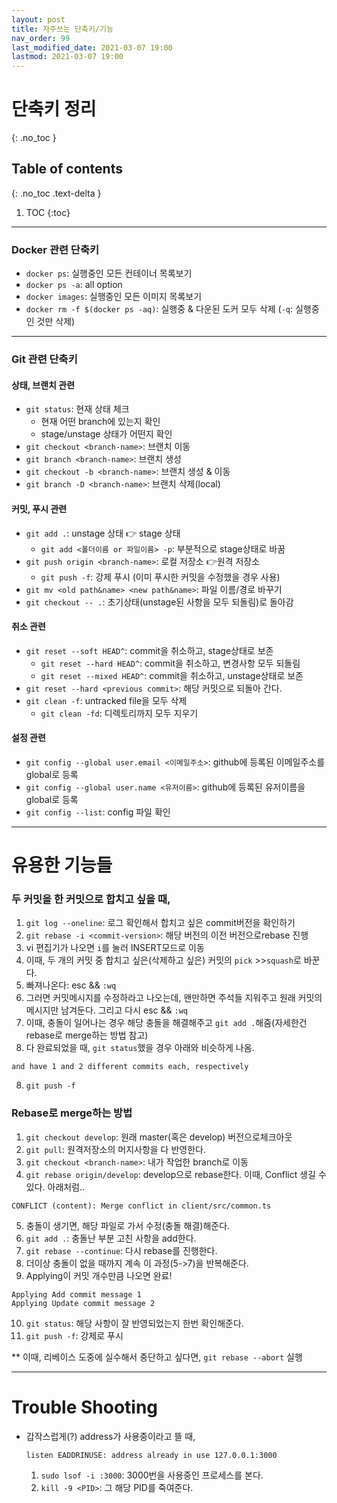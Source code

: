 ```yaml
---
layout: post
title: 자주쓰는 단축키/기능
nav_order: 99
last_modified_date: 2021-03-07 19:00
lastmod: 2021-03-07 19:00
---
```


# **단축키 정리**
{: .no_toc }

## Table of contents
{: .no_toc .text-delta }

1. TOC
{:toc}

---


### Docker 관련 단축키
* `docker ps`: 실행중인 모든 컨테이너 목록보기
* `docker ps -a`: all option
* `docker images`: 실행중인 모든 이미지 목록보기
* `docker rm -f $(docker ps -aq)`: 실행중 & 다운된 도커 모두 삭제 (`-q`: 실행중인 것만 삭제)

* * *

### Git 관련 단축키
#### **상태, 브랜치 관련**
* `git status`: 현재 상태 체크
  * 현재 어떤 branch에 있는지 확인
  * stage/unstage 상태가 어떤지 확인
* `git checkout <branch-name>`: 브랜치 이동
* `git branch <branch-name>`: 브랜치 생성
* `git checkout -b <branch-name>`: 브랜치 생성 & 이동
* `git branch -D <branch-name>`: 브랜치 삭제(local)

#### **커밋, 푸시 관련**
* `git add .`: unstage 상태 👉 stage 상태
  * `git add <폴더이름 or 파일이름> -p`: 부분적으로 stage상태로 바꿈
* `git push origin <branch-name>`: 로컬 저장소 👉원격 저장소
  * `git push -f`: 강제 푸시 (이미 푸시한 커밋을 수정했을 경우 사용)
* `git mv <old path&name> <new path&name>`: 파일 이름/경로 바꾸기
* `git checkout -- .`: 초기상태(unstage된 사항을 모두 되돌림)로 돌아감

#### **취소 관련**
* `git reset --soft HEAD^`: commit을 취소하고, stage상태로 보존
  * `git reset --hard HEAD^`: commit을 취소하고, 변경사항 모두 되돌림
  * `git reset --mixed HEAD^`: commit을 취소하고, unstage상태로 보존
* `git reset --hard <previous commit>`: 해당 커밋으로 되돌아 간다.
* `git clean -f`: untracked file을 모두 삭제
  * `git clean -fd`: 디렉토리까지 모두 지우기

#### **설정 관련**
* `git config --global user.email <이메일주소>`: github에 등록된 이메일주소를 global로 등록
* `git config --global user.name <유저이름>`: github에 등록된 유저이름을 global로 등록
* `git config --list`: config 파일 확인

* * *

# **유용한 기능들**
### 두 커밋을 한 커밋으로 합치고 싶을 때,
1. `git log --oneline`: 로그 확인해서 합치고 싶은 commit버전을 확인하기
2. `git rebase -i <commit-version>`: 해당 버전의 이전 버전으로rebase 진행
3. vi 편집기가 나오면 `i`를 눌러 INSERT모드로 이동
4. 이때, 두 개의 커밋 중 합치고 싶은(삭제하고 싶은) 커밋의 `pick` >>`squash`로 바꾼다.
5. 빠져나온다: esc && `:wq`
6. 그러면 커밋메시지를 수정하라고 나오는데, 왠만하면 주석들 지워주고 원래 커밋의메시지만 남겨둔다. 그리고 다시 esc && `:wq`
7. 이때, 충돌이 일어나는 경우 해당 충돌을 해결해주고 `git add .`해줌(자세한건 rebase로 merge하는 방법 참고)
8. 다 완료되었을 때, `git status`했을 경우 아래와 비슷하게 나옴.
  ```
  and have 1 and 2 different commits each, respectively
  ```
8. `git push -f`

### Rebase로 merge하는 방법
1. `git checkout develop`: 원래 master(혹은 develop) 버전으로체크아웃
2. `git pull`: 원격저장소의 머지사항을 다 반영한다.
3. `git checkout <branch-name>`: 내가 작업한 branch로 이동
4. `git rebase origin/develop`: develop으로 rebase한다.
  이때, Conflict 생길 수 있다. 아래처럼..
  ```
  CONFLICT (content): Merge conflict in client/src/common.ts
  ```
5. 충돌이 생기면, 해당 파일로 가서 수정(충돌 해결)해준다.
6. `git add .`: 충돌난 부분 고친 사항을 add한다.
7. `git rebase --continue`: 다시 rebase를 진행한다.
8. 더이상 충돌이 없을 때까지 계속 이 과정(5->7)을 반복해준다.
9. Applying이 커밋 개수만큼 나오면 완료!
  ```
  Applying Add commit message 1
  Applying Update commit message 2
  ```
10. `git status`: 해당 사항이 잘 반영되었는지 한번 확인해준다.
11. `git push -f`: 강제로 푸시

** 이때, 리베이스 도중에 실수해서 중단하고 싶다면, `git rebase --abort` 실행

* * *

# **Trouble Shooting**
* 갑작스럽게(?) address가 사용중이라고 뜰 때,
  ```
  listen EADDRINUSE: address already in use 127.0.0.1:3000
  ```
  1. `sudo lsof -i :3000`: 3000번을 사용중인 프로세스를 본다.
  2. `kill -9 <PID>`: 그 해당 PID를 죽여준다.